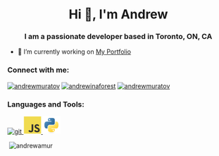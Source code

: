 <h1 align="center">Hi 👋, I'm Andrew</h1>
<h3 align="center">I am a passionate developer based in Toronto, ON, CA</h3>

- 🔭 I’m currently working on [My Portfolio](https://andrewamur.github.io/portfolio/)

<h3 align="left">Connect with me:</h3>
<p align="left">
<a href="https://kaggle.com/andrewmuratov" target="blank"><img align="center" src="https://raw.githubusercontent.com/rahuldkjain/github-profile-readme-generator/master/src/images/icons/Social/kaggle.svg" alt="andrewmuratov" height="30" width="40" /></a>
<a href="https://instagram.com/andrewinaforest" target="blank"><img align="center" src="https://raw.githubusercontent.com/rahuldkjain/github-profile-readme-generator/master/src/images/icons/Social/instagram.svg" alt="andrewinaforest" height="30" width="40" /></a>
<a href="https://www.leetcode.com/andrewmuratov" target="blank"><img align="center" src="https://raw.githubusercontent.com/rahuldkjain/github-profile-readme-generator/master/src/images/icons/Social/leet-code.svg" alt="andrewmuratov" height="30" width="40" /></a>
</p>

<h3 align="left">Languages and Tools:</h3>
<p align="left"> <a href="https://git-scm.com/" target="_blank" rel="noreferrer"> <img src="https://www.vectorlogo.zone/logos/git-scm/git-scm-icon.svg" alt="git" width="40" height="40"/> </a> <a href="https://developer.mozilla.org/en-US/docs/Web/JavaScript" target="_blank" rel="noreferrer"> <img src="https://raw.githubusercontent.com/devicons/devicon/master/icons/javascript/javascript-original.svg" alt="javascript" width="40" height="40"/> </a> <a href="https://www.python.org" target="_blank" rel="noreferrer"> <img src="https://raw.githubusercontent.com/devicons/devicon/master/icons/python/python-original.svg" alt="python" width="40" height="40"/> </a> </p>

<p>&nbsp;<img align="center" src="https://github-readme-stats.vercel.app/api?username=andrewamur&show_icons=true&locale=en" alt="andrewamur" /></p>
